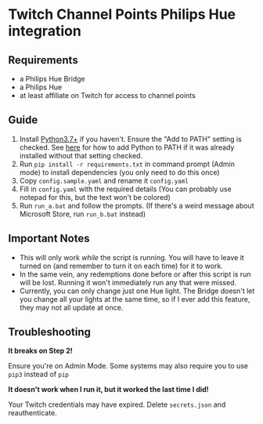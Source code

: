 # Twitch Channel Points Philips Hue integration

## Requirements

 - a Philips Hue Bridge
 - a Philips Hue
 - at least affiliate on Twitch for access to channel points

## Guide
1. Install [Python3.7+](https://www.python.org/downloads/) if you haven't. Ensure the "Add to PATH" setting is checked. See [here](https://datatofish.com/add-python-to-windows-path/) for how to add Python to PATH if it was already installed without that setting checked.
2. Run `pip install -r requirements.txt` in command prompt (Admin mode) to install dependencies (you only need to do this once)
3. Copy `config.sample.yaml` and rename it `config.yaml`
4. Fill in `config.yaml` with the required details (You can probably use notepad for this, but the text won't be colored)
5. Run `run_a.bat` and follow the prompts. (If there's a weird message about Microsoft Store, run `run_b.bat` instead)

## Important Notes
 - This will only work *while* the script is running. You will have to leave it turned on (and remember to turn it on each time) for it to work.
 - In the same vein, any redemptions done before or after this script is run will be lost. Running it won't immediately run any that were missed.
 - Currently, you can only change just one Hue light. The Bridge doesn't let you change all your lights at the same time, so if I ever add this feature, they may not all update at once.

## Troubleshooting

**It breaks on Step 2!**

Ensure you're on Admin Mode. Some systems may also require you to use `pip3` instead of `pip`

**It doesn't work when I run it, but it worked the last time I did!**

Your Twitch credentials may have expired. Delete `secrets.json` and reauthenticate.
